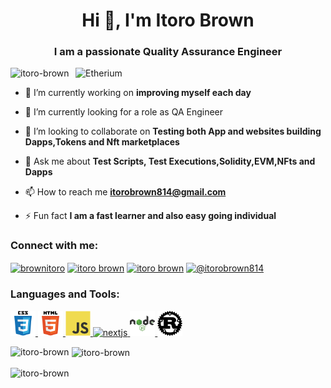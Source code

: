 
<h1 align="center">Hi 👋, I'm Itoro Brown</h1>
<h3 align="center">I am a passionate Quality Assurance Engineer</h3>
<img align="right" alt= "Etherium" width="400" src="https://images.unsplash.com/photo-1639152201720-5e536d254d81?ixlib=rb-1.2.1&ixid=MnwxMjA3fDB8MHxzZWFyY2h8Nnx8ZXRoZXJldW18ZW58MHx8MHx8&auto=format&fit=crop&w=500&q=60"

<p align="left"> <img src="https://komarev.com/ghpvc/?username=itoro-brown&label=Profile%20views&color=0e75b6&style=flat" alt="itoro-brown" /> </p>

- 🔭 I’m currently working on **improving myself each day**

- 🌱 I’m currently looking for a role as QA Engineer 

- 👯 I’m looking to collaborate on **Testing both App and websites building Dapps,Tokens and Nft marketplaces**

- 💬 Ask me about **Test Scripts, Test Executions,Solidity,EVM,NFts and Dapps**

- 📫 How to reach me **itorobrown814@gmail.com**

- ⚡ Fun fact **I am a fast learner and also easy going individual**

<h3 align="left">Connect with me:</h3>
<p align="left">
<a href="https://twitter.com/brownitoro" target="blank"><img align="center" src="https://raw.githubusercontent.com/rahuldkjain/github-profile-readme-generator/master/src/images/icons/Social/twitter.svg" alt="brownitoro" height="30" width="40" /></a>
<a href="https://linkedin.com/in/itoro brown" target="blank"><img align="center" src="https://raw.githubusercontent.com/rahuldkjain/github-profile-readme-generator/master/src/images/icons/Social/linked-in-alt.svg" alt="itoro brown" height="30" width="40" /></a>
<a href="https://fb.com/itoro brown" target="blank"><img align="center" src="https://raw.githubusercontent.com/rahuldkjain/github-profile-readme-generator/master/src/images/icons/Social/facebook.svg" alt="itoro brown" height="30" width="40" /></a>
<a href="https://medium.com/@itorobrown814" target="blank"><img align="center" src="https://raw.githubusercontent.com/rahuldkjain/github-profile-readme-generator/master/src/images/icons/Social/medium.svg" alt="@itorobrown814" height="30" width="40" /></a>
</p>

<h3 align="left">Languages and Tools:</h3>
<p align="left"> <a href="https://www.w3schools.com/css/" target="_blank" rel="noreferrer"> <img src="https://raw.githubusercontent.com/devicons/devicon/master/icons/css3/css3-original-wordmark.svg" alt="css3" width="40" height="40"/> </a> <a href="https://www.w3.org/html/" target="_blank" rel="noreferrer"> <img src="https://raw.githubusercontent.com/devicons/devicon/master/icons/html5/html5-original-wordmark.svg" alt="html5" width="40" height="40"/> </a> <a href="https://developer.mozilla.org/en-US/docs/Web/JavaScript" target="_blank" rel="noreferrer"> <img src="https://raw.githubusercontent.com/devicons/devicon/master/icons/javascript/javascript-original.svg" alt="javascript" width="40" height="40"/> </a> <a href="https://nextjs.org/" target="_blank" rel="noreferrer"> <img src="https://cdn.worldvectorlogo.com/logos/nextjs-2.svg" alt="nextjs" width="40" height="40"/> </a> <a href="https://nodejs.org" target="_blank" rel="noreferrer"> <img src="https://raw.githubusercontent.com/devicons/devicon/master/icons/nodejs/nodejs-original-wordmark.svg" alt="nodejs" width="40" height="40"/> </a> <a href="https://www.rust-lang.org" target="_blank" rel="noreferrer"> <img src="https://raw.githubusercontent.com/devicons/devicon/master/icons/rust/rust-plain.svg" alt="rust" width="40" height="40"/> </a> </p>

<p><img align="left" src="https://github-readme-stats.vercel.app/api/top-langs?username=itoro-brown&show_icons=true&locale=en&layout=compact" alt="itoro-brown" /></p>

<p>&nbsp;<img align="center" src="https://github-readme-stats.vercel.app/api?username=itoro-brown&show_icons=true&locale=en" alt="itoro-brown" /></p>

<p><img align="center" src="https://github-readme-streak-stats.herokuapp.com/?user=itoro-brown&" alt="itoro-brown" /></p>

